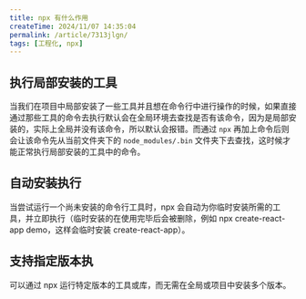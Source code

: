 ```yaml
---
title: npx 有什么作用
createTime: 2024/11/07 14:35:04
permalink: /article/7313jlgn/
tags: [工程化, npx]
---
```


## 执行局部安装的工具

当我们在项目中局部安装了一些工具并且想在命令行中进行操作的时候，如果直接通过那些工具的命令去执行默认会在全局环境去查找是否有该命令，因为是局部安装的，实际上全局并没有该命令，所以默认会报错。而通过 `npx` 再加上命令后则会让该命令先从当前文件夹下的 `node_modules/.bin` 文件夹下去查找，这时候才能正常执行局部安装的工具中的命令。

## 自动安装执行

当尝试运行一个尚未安装的命令行工具时，npx 会自动为你临时安装所需的工具，并立即执行（临时安装的在使用完毕后会被删除，例如 npx create-react-app demo，这样会临时安装 create-react-app）。

## 支持指定版本执

可以通过 npx 运行特定版本的工具或库，而无需在全局或项目中安装多个版本。
